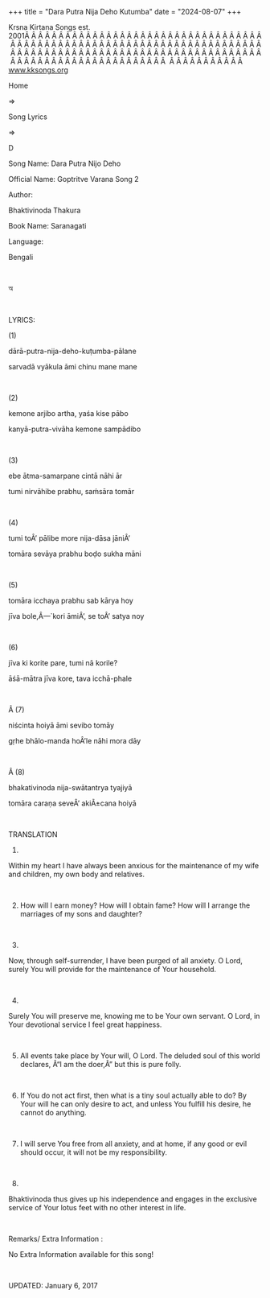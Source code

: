 +++ 
title = "Dara Putra Nija Deho Kutumba"
date = "2024-08-07"
+++

Krsna Kirtana Songs est. 2001Â Â Â Â Â Â Â Â Â Â Â Â Â Â Â Â Â Â Â Â Â Â Â Â Â Â Â Â Â Â Â Â Â Â Â Â Â Â Â Â Â Â Â Â Â Â Â Â Â Â Â Â Â Â Â Â Â Â Â Â Â Â Â Â Â Â Â Â Â Â Â Â Â Â Â Â Â Â Â Â Â Â Â Â Â Â Â Â Â Â Â Â Â Â Â Â Â Â Â Â Â Â Â Â Â Â Â Â Â Â Â Â Â Â Â Â Â Â Â Â Â Â Â Â Â Â Â Â Â Â Â Â  Â Â Â Â Â Â Â Â Â Â Â  
www.kksongs.org








Home
 
⇒
 
Song Lyrics
 
⇒
 
D


Song
Name: Dara Putra Nijo Deho


Official
Name: Goptritve Varana Song 2


Author:

Bhaktivinoda
Thakura


Book
Name: 
Saranagati


Language:

Bengali


 








অ








 


LYRICS:


(1)


dārā-putra-nija-deho-kuṭumba-pālane


sarvadā
vyākula āmi chinu mane mane


 


(2)


kemone
arjibo artha, yaśa kise pābo


kanyā-putra-vivāha
kemone sampādibo


 


(3)


ebe
ātma-samarpane cintā nāhi ār


tumi
nirvāhibe prabhu, saḿsāra tomār


 


(4)


tumi
toÂ’ pālibe more nija-dāsa jāniÂ’


tomāra
sevāya prabhu boḍo sukha māni


 


(5)


tomāra
icchaya prabhu sab kārya hoy


jīva
bole,Â—`kori āmiÂ’, se toÂ’ satya noy


 


(6)


jīva
ki korite pare, tumi nā korile?


āśā-mātra
jīva kore, tava icchā-phale


 


Â (7)


niścinta
hoiyā āmi sevibo tomāy


gṛhe
bhālo-manda hoÂ’le nāhi mora dāy


 


Â (8)


bhakativinoda
nija-swātantrya tyajiyā


tomāra
caraṇa seveÂ’ akiÃ±cana hoiyā


 


TRANSLATION


1)
Within my heart I have always been anxious for the maintenance of my wife and
children, my own body and relatives.


 


2) How
will I earn money? How will I obtain fame? How will I arrange the marriages of
my sons and daughter?


 


3)
Now, through self-surrender, I have been purged of all anxiety. O Lord, surely
You will provide for the maintenance of Your household.


 


4)
Surely You will preserve me, knowing me to be Your own servant. O Lord, in Your
devotional service I feel great happiness.


 


5) All
events take place by Your will, O Lord. The deluded soul of this world
declares, Â“I am the doer,Â” but this is pure folly.


 


6) If
You do not act first, then what is a tiny soul actually able to do? By Your
will he can only desire to act, and unless You fulfill his desire, he cannot do
anything.


 


7) I
will serve You free from all anxiety, and at home, if any good or evil should
occur, it will not be my responsibility.


 


8)
Bhaktivinoda thus gives up his independence and engages in the exclusive
service of Your lotus feet with no other interest in life.


 


Remarks/ Extra Information
: 


No Extra
Information available for this song!


 


UPDATED:
 January 6, 2017